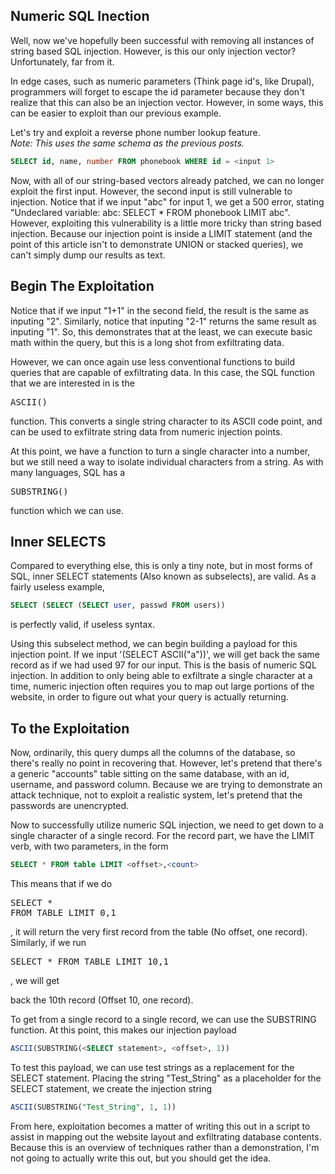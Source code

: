 Numeric SQL Inection
---

Well, now we've hopefully been successful with removing all instances of string
based SQL injection. However, is this our only injection vector? Unfortunately,
far from it.


In edge cases, such as numeric parameters (Think page id's, like
Drupal), programmers will forget to escape the id parameter because they don't
realize that this can also be an injection vector. However, in some ways, this
can be easier to exploit than our previous example.


Let's try and exploit a reverse phone number lookup feature.  
*Note: This uses the same schema as the previous posts.*

```SQL
SELECT id, name, number FROM phonebook WHERE id = <input 1>
```


Now, with all of our string-based vectors already patched, we can no longer
exploit the first input. However, the second input is still vulnerable to
injection. Notice that if we input "abc" for input 1, we get a 500 error, stating
"Undeclared variable: abc: SELECT * FROM phonebook LIMIT abc". However, exploiting
this vulnerability is a little more tricky than string based injection. Because
our injection point is inside a LIMIT statement (and the point of this article
isn't to demonstrate UNION or stacked queries), we can't simply dump our results
as text.


Begin The Exploitation
---

Notice that if we input "1+1" in the second field, the result is the same as
inputing "2". Similarly, notice that inputing "2-1" returns the same result as
inputing "1". So, this demonstrates that at the least, we can execute basic math
within the query, but this is a long shot from exfiltrating data.


However, we can once again use less conventional functions to build queries that
are capable of exfiltrating data. In this case, the SQL function that we are
interested in is the <pre class="prettyprint inline">ASCII()</pre> function.
This converts a single string character to its ASCII code point, and can be used
to exfiltrate string data from numeric injection points.


At this point, we have a function to turn a single character into a number, but
we still need a way to isolate individual characters from a string. As with many
languages, SQL has a <pre class="prettyprint inline">SUBSTRING()</pre> function
which we can use.


Inner SELECTS
---

Compared to everything else, this is only a tiny note, but in most forms of SQL,
inner SELECT statements (Also known as subselects), are valid. As a fairly useless
 example,

```SQL
SELECT (SELECT (SELECT user, passwd FROM users))
```

is perfectly valid, if useless syntax.


Using this subselect method, we can begin building a payload for this injection
point. If we input '(SELECT ASCII("a"))', we will get back the same record as if
we had used 97 for our input. This is the basis of numeric SQL injection. In
addition to only being able to exfiltrate a single character at a time, numeric
injection often requires you to map out large portions of the website, in order
to figure out what your query is actually returning.


To the Exploitation
---

Now, ordinarily, this query dumps all the columns of the database, so there's
really no point in recovering that. However, let's pretend that there's a generic
"accounts" table sitting on the same database, with an id, username, and password
column. Because we are trying to demonstrate an attack technique, not to exploit
a realistic system, let's pretend that the passwords are unencrypted.


Now to successfully utilize numeric SQL injection, we need to get down to a single
character of a single record. For the record part, we have the LIMIT verb, with two
parameters, in the form

```SQL
SELECT * FROM table LIMIT <offset>,<count>
```

This means that if we do <pre class="prettyprint inline">SELECT * FROM TABLE LIMIT 0,1</pre>
, it will return the very first record from the table (No offset, one
record). Similarly, if we run  
<pre class="prettyprint inline">SELECT * FROM TABLE LIMIT 10,1</pre>, we will get
back the 10th record (Offset 10, one record).


To get from a single record to a single record, we can use the SUBSTRING function.
At this point, this makes our injection payload


```SQL
ASCII(SUBSTRING(<SELECT statement>, <offset>, 1))
```


To test this payload, we can use test strings as a replacement for the SELECT
statement. Placing the string "Test_String" as a placeholder for the SELECT statement,
we create the injection string


```SQL
ASCII(SUBSTRING("Test_String", 1, 1))
```


From here, exploitation becomes a matter of writing this out in a script to assist
in mapping out the website layout and exfiltrating database contents. Because this
is an overview of techniques rather than a demonstration, I'm not going to actually
write this out, but you should get the idea.
